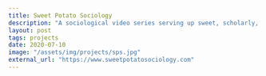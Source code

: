 ```yaml
---
title: Sweet Potato Sociology
description: "A sociological video series serving up sweet, scholarly, and satisfying content"
layout: post
tags: projects
date: 2020-07-10
image: "/assets/img/projects/sps.jpg"
external_url: "https://www.sweetpotatosociology.com"
---
```

